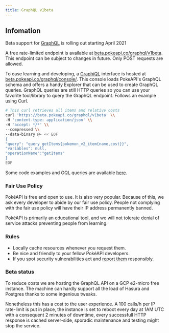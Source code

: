 ```yaml
---
title: GraphQL v1beta
---
```


## Infomation

Beta support for [GraphQL](https://graphql.org/) is rolling out starting April 2021

A free rate-limited endpoint is available at [beta.pokeapi.co/graphql/v1beta](https://beta.pokeapi.co/graphql/v1beta). This endpoint can be subject to changes in future. Only POST requests are allowed.

To ease learning and developing, a [GraphiQL](https://github.com/graphql/graphiql) interface is hosted at [beta.pokeapi.co/graphql/console/](https://beta.pokeapi.co/graphql/console/). This console loads PokeAPI's GraphQL schema and offers a handy Explorer that can be used to create GraphQL queries. GraphQL queries are still HTTP queries so you can use your favorite tool/library to query the GraphQL endpoint. Follows an example using Curl.

```sh
# This curl retrieves all items and relative costs
curl 'https://beta.pokeapi.co/graphql/v1beta' \\
-H 'content-type: application/json' \\
-H 'accept: */*' \\
--compressed \\
--data-binary @- << EOF
{
"query": "query getItems{pokemon_v2_item{name,cost}}",
"variables": null,
"operationName":"getItems"
}
EOF
```

Some code examples and GQL queries are available [here](https://github.com/PokeAPI/pokeapi/tree/master/graphql/examples).

### Fair Use Policy

PokéAPI is free and open to use. It is also very popular. Because of this, we ask every developer to abide by our fair use policy. People not complying with the fair use policy will have their IP address permanently banned.

PokéAPI is primarily an educational tool, and we will not tolerate denial of service attacks preventing people from learning.

### Rules

- Locally cache resources whenever you request them.
- Be nice and friendly to your fellow PokéAPI developers.
- If you spot security vulnerabilities act and [report them](https://github.com/PokeAPI/pokeapi/blob/master/SECURITY.md#reporting-a-vulnerability) responsibly.


### Beta status

To reduce costs we are hosting the GraphQL API on a GCP e2-micro free instance. The machine can hardly support all the load of Hasura and Postgres thanks to some ingenious tweaks.

Nonetheless this has a cost to the user experience. A 100 calls/h per IP rate-limit is put in place, the instance is set to reboot every day at 1AM UTC with a consequent 2 minutes of downtime, every successfull HTTP response is cached server-side, sporadic maintenance and testing might stop the service.
